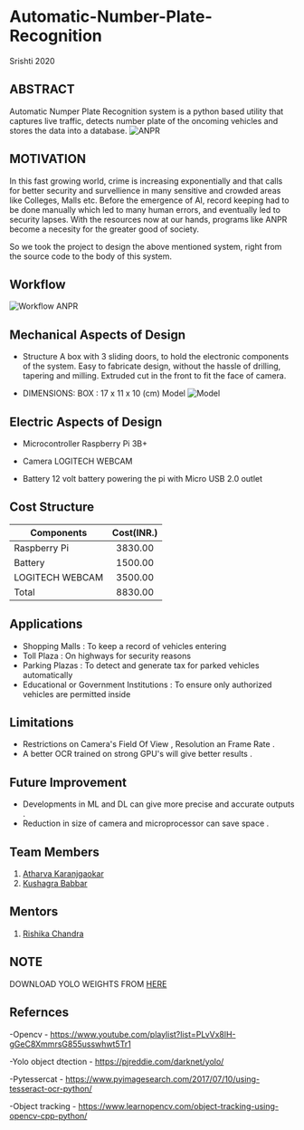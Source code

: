 # Automatic-Number-Plate-Recognition
Srishti 2020

## ABSTRACT
Automatic Numper Plate Recognition system is a python based utility that captures live traffic, detects number plate of the oncoming vehicles and stores the data into a database.
![ANPR](https://github.com/kush1920/Automatic-Number-Plate-Recognition/blob/master/Images%20and%20Videos/Images/anpr.jpg)
## MOTIVATION
In this fast growing world, crime is increasing exponentially and that calls for better security and survellience in many sensitive and crowded areas like Colleges, Malls etc. Before the emergence of AI, record keeping had to be done manually which led to many human errors, and eventually led to security lapses. With the resources now at our hands, programs like ANPR become a necesity for the greater good of society.

So we took the project to design the above mentioned system, right from the source code to the body of this system.

## Workflow
![Workflow ANPR](https://github.com/kush1920/Automatic-Number-Plate-Recognition/blob/master/Images%20and%20Videos/Images/workflow.jpg)

## Mechanical Aspects of Design

* Structure
A box with 3 sliding doors, to hold the electronic components of the system. Easy to fabricate design, without the hassle of drilling, tapering and milling. Extruded cut in the front to fit the face of camera.

* DIMENSIONS:
BOX :  17 x  11  x  10  (cm)
Model
![Model](https://github.com/kush1920/Automatic-Number-Plate-Recognition/blob/master/Mechanical%20Design/CAD5.jpeg)
## Electric Aspects of Design 

* Microcontroller
Raspberry Pi 3B+ 

* Camera
LOGITECH WEBCAM 

* Battery
12 volt battery powering the pi with Micro USB 2.0 outlet

## Cost Structure

| Components       | Cost(INR.)     |
| ---------------- |:--------------:|
| Raspberry Pi     | 3830.00        |
| Battery          | 1500.00        |
| LOGITECH WEBCAM  | 3500.00        | 
| Total            | 8830.00        |

## Applications

- Shopping Malls : To keep a record of vehicles entering
- Toll Plaza : On highways for security reasons 
- Parking Plazas : To detect and generate tax for parked vehicles automatically
- Educational or Government Institutions : To ensure only authorized vehicles are permitted inside

## Limitations

- Restrictions on Camera's Field Of View , Resolution an Frame Rate .
- A better OCR trained on strong GPU's will give better results .

## Future Improvement 

- Developments in ML and DL can give more precise and accurate outputs .
- Reduction in size of camera and microprocessor can save space .

## Team Members 
1. [Atharva Karanjgaokar](https://github.com/atharva2702)
2. [Kushagra Babbar](https://github.com/kush1920)

## Mentors
1. [Rishika Chandra](https://github.com/chandrarishika14)

## NOTE

DOWNLOAD YOLO WEIGHTS FROM [HERE](https://drive.google.com/file/d/1YZuTmP-c4b07z5mfhOAtP_V_oymP5_xG/view?usp=sharing)

## Refernces 

-Opencv - https://www.youtube.com/playlist?list=PLvVx8lH-gGeC8XmmrsG855usswhwt5Tr1

-Yolo object dtection - https://pjreddie.com/darknet/yolo/

-Pytessercat - https://www.pyimagesearch.com/2017/07/10/using-tesseract-ocr-python/

-Object tracking - https://www.learnopencv.com/object-tracking-using-opencv-cpp-python/